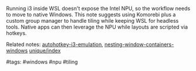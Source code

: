 Running i3 inside WSL doesn't expose the Intel NPU, so the workflow needs to move to native Windows. This note suggests using Komorebi plus a custom group manager to handle tiling while keeping WSL for headless tools. Native apps can then leverage the NPU while layouts are scripted via hotkeys.

Related notes: [autohotkey-i3-emulation](autohotkey-i3-emulation.md), [nesting-window-containers-windows](nesting-window-containers-windows.md) [unique/index](../../unique/index.md)

#tags: #windows #npu #tiling
